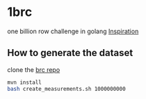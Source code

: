 # 1brc
one billion row challenge in golang [Inspiration](https://github.com/gunnarmorling/1brc/)

## How to generate the dataset
clone the [brc repo](https://github.com/gunnarmorling/1brc/)
```bash
mvn install
bash create_measurements.sh 1000000000
```
